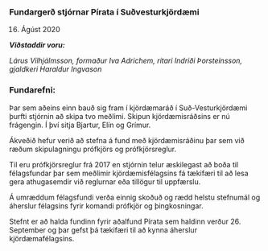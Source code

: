 ### Fundargerð stjórnar Pírata í Suðvesturkjördæmi

16. Ágúst 2020

***Viðstaddir voru:***

*Lárus Vilhjálmsson, formaður*
*Iva Adrichem, ritari*
*Indriði Þorsteinsson, gjaldkeri*
*Haraldur Ingvason*

### Fundarefni:

Þar sem aðeins einn bauð sig fram í kjördæmaráð í Suð-Vesturkjördæmi þurfti stjórnin að skipa tvo meðlimi. 
Skipun kjördæmisráðsins er nú frágengin. Í því sitja Bjartur, Elín og Grímur. 

Ákveðið hefur verið að stefna á fund með kjördæmisráðinu þar sem við ræðum skipulagningu prófkjörs og prófkjörsreglur. 

Til eru prófkjörsreglur frá 2017 en stjórnin telur æskilegast að boða til félagsfundar þar sem meðlimir kjördæmisfélagsins fá tækifæri til að lesa gera athugasemdir við reglurnar eða tillögur til uppfærslu. 

Á umræddum félagsfundi verða einnig skoðuð og rædd helstu stefnumál og áherslur félagsins fyrir komandi prófkjör og þingkosningar. 

Stefnt er að halda fundinn fyrir aðalfund Pírata sem haldinn verður 26. September og þar gefst þá tækifæri til að kynna áherslur kjördæmafélagsins.
